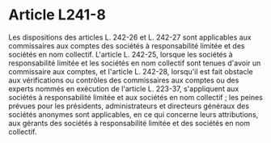 # Article L241-8

Les dispositions des articles L. 242-26 et L. 242-27 sont applicables aux commissaires aux comptes des sociétés à responsabilité limitée et des sociétés en nom collectif.   L'article L. 242-25, lorsque les sociétés à responsabilité limitée et les sociétés en nom collectif sont tenues d'avoir un commissaire aux comptes, et l'article L. 242-28, lorsqu'il est fait obstacle aux vérifications ou contrôles des commissaires aux comptes ou des experts nommés en exécution de l'article L. 223-37, s'appliquent aux sociétés à responsabilité limitée et aux sociétés en nom collectif ; les peines prévues pour les présidents, administrateurs et directeurs généraux des sociétés anonymes sont applicables, en ce qui concerne leurs attributions, aux gérants des sociétés à responsabilité limitée et des sociétés en nom collectif.